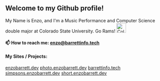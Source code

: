 ## Welcome to my Github profile! 

 My Name is Enzo, and I'm a Music Performance and Computer Science double major at Colorado State University. 
 Go Rams! <img src="https://www.engr.colostate.edu/wp-content/uploads/2017/11/CSU-Ram-357.png" alt="Colorado State University" width="30">
 
#### 📫 How to reach me: enzo@barrettinfo.tech

#### My Sites / Projects:

[enzobarrett.dev](enzobarrett.dev)
[photo.enzobarrett.dev](photo.enzobarrett.dev)
[barrettinfo.tech](barrettinfo.tech)
[simpsons.enzobarrett.dev](simpsons.enzobarrett.dev)
[short.enzobarrett.dev](short.enzobarrett.dev)

